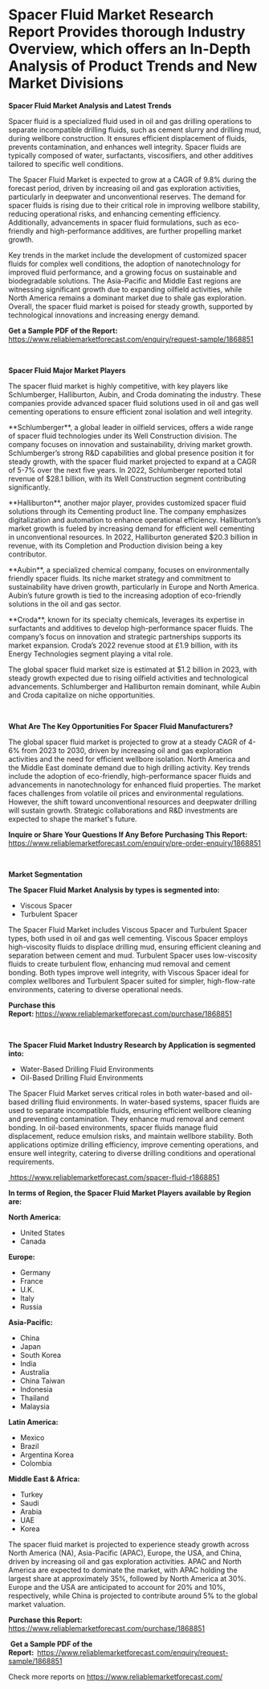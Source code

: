 <p><h1>Spacer Fluid Market Research Report Provides thorough Industry Overview, which offers an In-Depth Analysis of Product Trends and New Market Divisions</h1></p><p><strong>Spacer Fluid Market Analysis and Latest Trends</strong></p>
<p><p>Spacer fluid is a specialized fluid used in oil and gas drilling operations to separate incompatible drilling fluids, such as cement slurry and drilling mud, during wellbore construction. It ensures efficient displacement of fluids, prevents contamination, and enhances well integrity. Spacer fluids are typically composed of water, surfactants, viscosifiers, and other additives tailored to specific well conditions.</p><p>The Spacer Fluid Market is expected to grow at a CAGR of 9.8% during the forecast period, driven by increasing oil and gas exploration activities, particularly in deepwater and unconventional reserves. The demand for spacer fluids is rising due to their critical role in improving wellbore stability, reducing operational risks, and enhancing cementing efficiency. Additionally, advancements in spacer fluid formulations, such as eco-friendly and high-performance additives, are further propelling market growth.</p><p>Key trends in the market include the development of customized spacer fluids for complex well conditions, the adoption of nanotechnology for improved fluid performance, and a growing focus on sustainable and biodegradable solutions. The Asia-Pacific and Middle East regions are witnessing significant growth due to expanding oilfield activities, while North America remains a dominant market due to shale gas exploration. Overall, the spacer fluid market is poised for steady growth, supported by technological innovations and increasing energy demand.</p></p>
<p><strong>Get a Sample PDF of the Report:&nbsp;</strong> <a href="https://www.reliablemarketforecast.com/enquiry/request-sample/1868851?utm_campaign=1130&utm_medium=2&utm_source=Github&utm_content=ia&utm_term=25012025&utm_id=spacer-fluid">https://www.reliablemarketforecast.com/enquiry/request-sample/1868851</a></p>
<p>&nbsp;</p>
<p><strong>Spacer Fluid Major Market Players</strong></p>
<p><p>The spacer fluid market is highly competitive, with key players like Schlumberger, Halliburton, Aubin, and Croda dominating the industry. These companies provide advanced spacer fluid solutions used in oil and gas well cementing operations to ensure efficient zonal isolation and well integrity.</p><p>**Schlumberger**, a global leader in oilfield services, offers a wide range of spacer fluid technologies under its Well Construction division. The company focuses on innovation and sustainability, driving market growth. Schlumberger’s strong R&D capabilities and global presence position it for steady growth, with the spacer fluid market projected to expand at a CAGR of 5-7% over the next five years. In 2022, Schlumberger reported total revenue of $28.1 billion, with its Well Construction segment contributing significantly.</p><p>**Halliburton**, another major player, provides customized spacer fluid solutions through its Cementing product line. The company emphasizes digitalization and automation to enhance operational efficiency. Halliburton’s market growth is fueled by increasing demand for efficient well cementing in unconventional resources. In 2022, Halliburton generated $20.3 billion in revenue, with its Completion and Production division being a key contributor.</p><p>**Aubin**, a specialized chemical company, focuses on environmentally friendly spacer fluids. Its niche market strategy and commitment to sustainability have driven growth, particularly in Europe and North America. Aubin’s future growth is tied to the increasing adoption of eco-friendly solutions in the oil and gas sector.</p><p>**Croda**, known for its specialty chemicals, leverages its expertise in surfactants and additives to develop high-performance spacer fluids. The company’s focus on innovation and strategic partnerships supports its market expansion. Croda’s 2022 revenue stood at £1.9 billion, with its Energy Technologies segment playing a vital role.</p><p>The global spacer fluid market size is estimated at $1.2 billion in 2023, with steady growth expected due to rising oilfield activities and technological advancements. Schlumberger and Halliburton remain dominant, while Aubin and Croda capitalize on niche opportunities.</p></p>
<p>&nbsp;</p>
<p><strong>What Are The Key Opportunities For Spacer Fluid Manufacturers?</strong></p>
<p><p>The global spacer fluid market is projected to grow at a steady CAGR of 4-6% from 2023 to 2030, driven by increasing oil and gas exploration activities and the need for efficient wellbore isolation. North America and the Middle East dominate demand due to high drilling activity. Key trends include the adoption of eco-friendly, high-performance spacer fluids and advancements in nanotechnology for enhanced fluid properties. The market faces challenges from volatile oil prices and environmental regulations. However, the shift toward unconventional resources and deepwater drilling will sustain growth. Strategic collaborations and R&D investments are expected to shape the market's future.</p></p>
<p><strong>Inquire or Share Your Questions If Any Before Purchasing This Report:</strong> <a href="https://www.reliablemarketforecast.com/enquiry/pre-order-enquiry/1868851?utm_campaign=1130&utm_medium=2&utm_source=Github&utm_content=ia&utm_term=25012025&utm_id=spacer-fluid">https://www.reliablemarketforecast.com/enquiry/pre-order-enquiry/1868851</a></p>
<p>&nbsp;</p>
<p><strong>Market Segmentation</strong></p>
<p><strong>The Spacer Fluid Market Analysis by types is segmented into:</strong></p>
<p><ul><li>Viscous Spacer</li><li>Turbulent Spacer</li></ul></p>
<p><p>The Spacer Fluid Market includes Viscous Spacer and Turbulent Spacer types, both used in oil and gas well cementing. Viscous Spacer employs high-viscosity fluids to displace drilling mud, ensuring efficient cleaning and separation between cement and mud. Turbulent Spacer uses low-viscosity fluids to create turbulent flow, enhancing mud removal and cement bonding. Both types improve well integrity, with Viscous Spacer ideal for complex wellbores and Turbulent Spacer suited for simpler, high-flow-rate environments, catering to diverse operational needs.</p></p>
<p><strong>Purchase this Report:&nbsp;</strong><a href="https://www.reliablemarketforecast.com/purchase/1868851?utm_campaign=1130&utm_medium=2&utm_source=Github&utm_content=ia&utm_term=25012025&utm_id=spacer-fluid">https://www.reliablemarketforecast.com/purchase/1868851</a></p>
<p>&nbsp;</p>
<p><strong>The Spacer Fluid Market Industry Research by Application is segmented into:</strong></p>
<p><ul><li>Water-Based Drilling Fluid Environments</li><li>Oil-Based Drilling Fluid Environments</li></ul></p>
<p><p>The Spacer Fluid Market serves critical roles in both water-based and oil-based drilling fluid environments. In water-based systems, spacer fluids are used to separate incompatible fluids, ensuring efficient wellbore cleaning and preventing contamination. They enhance mud removal and cement bonding. In oil-based environments, spacer fluids manage fluid displacement, reduce emulsion risks, and maintain wellbore stability. Both applications optimize drilling efficiency, improve cementing operations, and ensure well integrity, catering to diverse drilling conditions and operational requirements.</p></p>
<p><a href="https://www.reliablemarketforecast.com/spacer-fluid-r1868851?utm_campaign=1130&utm_medium=2&utm_source=Github&utm_content=ia&utm_term=25012025&utm_id=spacer-fluid">&nbsp;https://www.reliablemarketforecast.com/spacer-fluid-r1868851</a></p>
<p><strong>In terms of Region, the Spacer Fluid Market Players available by Region are:</strong></p>
<p>
    <p> <strong> North America: </strong>
        <ul>
            <li>United States</li>
            <li>Canada</li>
        </ul>
        </p> 
    <p> <strong> Europe: </strong>
        <ul>
            <li>Germany</li>
            <li>France</li>
            <li>U.K.</li>
            <li>Italy</li>
            <li>Russia</li>
        </ul>
        </p> 
    <p> <strong> Asia-Pacific: </strong>
        <ul>
            <li>China</li>
            <li>Japan</li>
            <li>South Korea</li>
            <li>India</li>
            <li>Australia</li>
            <li>China Taiwan</li>
            <li>Indonesia</li>
            <li>Thailand</li>
            <li>Malaysia</li>
        </ul>
        </p> 
    <p> <strong> Latin America: </strong>
        <ul>
            <li>Mexico</li>
            <li>Brazil</li>
            <li>Argentina Korea</li>
            <li>Colombia</li>
        </ul>
        </p> 
    <p> <strong> Middle East & Africa: </strong>
        <ul>
            <li>Turkey</li>
            <li>Saudi</li>
            <li>Arabia</li>
            <li>UAE</li>
            <li>Korea</li>
        </ul>
    </p>
    </p>
<p><p>The spacer fluid market is projected to experience steady growth across North America (NA), Asia-Pacific (APAC), Europe, the USA, and China, driven by increasing oil and gas exploration activities. APAC and North America are expected to dominate the market, with APAC holding the largest share at approximately 35%, followed by North America at 30%. Europe and the USA are anticipated to account for 20% and 10%, respectively, while China is projected to contribute around 5% to the global market valuation.</p></p>
<p><strong>Purchase this Report: </strong><a href="https://www.reliablemarketforecast.com/purchase/1868851?utm_campaign=1130&utm_medium=2&utm_source=Github&utm_content=ia&utm_term=25012025&utm_id=spacer-fluid">https://www.reliablemarketforecast.com/purchase/1868851</a></p>
<p>&nbsp;<strong>Get a Sample PDF of the Report:&nbsp;&nbsp;</strong><a href="https://www.reliablemarketforecast.com/enquiry/request-sample/1868851?utm_campaign=1130&utm_medium=2&utm_source=Github&utm_content=ia&utm_term=25012025&utm_id=spacer-fluid">https://www.reliablemarketforecast.com/enquiry/request-sample/1868851</a></p>
<p><strong></strong></p>
<p>Check more reports on <a href="https://www.reliablemarketforecast.com/?utm_campaign=1130&utm_medium=2&utm_source=Github&utm_content=ia&utm_term=25012025&utm_id=spacer-fluid">https://www.reliablemarketforecast.com/</a></p>